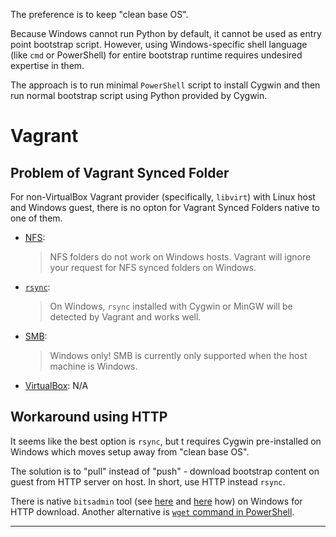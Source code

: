 
The preference is to keep "clean base OS".

Because Windows cannot run Python by default, it cannot be used
as entry point bootstrap script. However, using Windows-specific
shell language (like `cmd` or PowerShell) for entire bootstrap runtime
requires undesired expertise in them.

The approach is to run minimal `PowerShell` script to install Cygwin and then
run normal bootstrap script using Python provided by Cygwin.

# Vagrant #

## Problem of Vagrant Synced Folder ##

For non-VirtualBox Vagrant provider (specifically, `libvirt`)
with Linux host and Windows guest, there is no opton for Vagrant
Synced Folders native to one of them.

*   [NFS][1]:

    > NFS folders do not work on Windows hosts. Vagrant will ignore your
    > request for NFS synced folders on Windows.

*   [`rsync`][2]:

    > On Windows, `rsync` installed with Cygwin or MinGW will be detected by
    > Vagrant and works well.

*   [SMB][3]:

    > Windows only! SMB is currently only supported when the host machine is
    > Windows.

*   [VirtualBox][4]: N/A

## Workaround using HTTP ##

It seems like the best option is `rsync`, but t requires Cygwin
pre-installed on Windows which moves setup away from "clean base OS".

The solution is to "pull" instead of "push" -
download bootstrap content on guest from HTTP server on host.
In short, use HTTP instead `rsync`.

There is native `bitsadmin` tool (see [here][5] and [here][6] how)
on Windows for HTTP download. Another alternative is
[`wget` command in PowerShell][7].

---

[1]: https://www.vagrantup.com/docs/synced-folders/nfs.html
[2]: https://www.vagrantup.com/docs/synced-folders/rsync.html
[3]: https://www.vagrantup.com/docs/synced-folders/smb.html
[4]: https://www.vagrantup.com/docs/synced-folders/virtualbox.html
[5]: http://superuser.com/a/284147/176657
[6]: http://stackoverflow.com/a/18198936/441652
[7]: http://superuser.com/a/693179/176657

